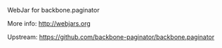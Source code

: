 WebJar for backbone.paginator

More info: http://webjars.org

Upstream: https://github.com/backbone-paginator/backbone.paginator
